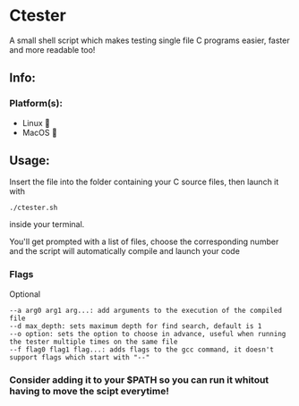 # Ctester
A small shell script which makes testing single file C programs easier, faster and more readable too!

## Info:

### Platform(s):

  - Linux 🐧
  - MacOS 🍏

## Usage:
Insert the file into the folder containing your C source files, then launch it with     

    ./ctester.sh
    
inside your terminal.

You'll get prompted with a list of files, choose the corresponding number and the script will automatically compile and launch your code

### Flags

  Optional
    
    --a arg0 arg1 arg...: add arguments to the execution of the compiled file
    --d max_depth: sets maximum depth for find search, default is 1
    --o option: sets the option to choose in advance, useful when running the tester multiple times on the same file
    --f flag0 flag1 flag...: adds flags to the gcc command, it doesn't support flags which start with "--"
    
### Consider adding it to your $PATH so you can run it whitout having to move the scipt everytime!
